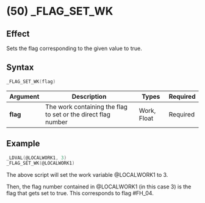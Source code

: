 # (50) _FLAG_SET_WK

## Effect

Sets the flag corresponding to the given value to true.

## Syntax

```c
_FLAG_SET_WK(flag)
```

| Argument | Description | Types | Required |
| - | - | - | - |
| **flag** | The work containing the flag to set or the direct flag number | Work, Float | Required |

## Example

```c
_LDVAL(@LOCALWORK1, 3)
_FLAG_SET_WK(@LOCALWORK1)
```

The above script will set the work variable @LOCALWORK1 to 3.

Then, the flag number contained in @LOCALWORK1 (in this case 3) is the flag that gets set to true. This corresponds to flag #FH_04.
